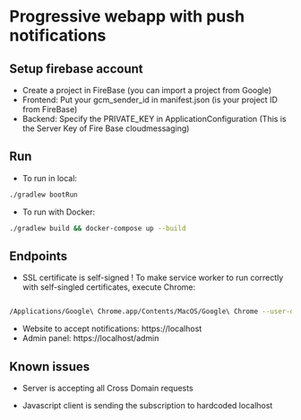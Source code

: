 
# Progressive webapp with push notifications

## Setup firebase account

 - Create a project in FireBase (you can import a project from Google)
 - Frontend: Put your gcm_sender_id in manifest.json (is your project ID from FireBase)
 - Backend: Specify the PRIVATE_KEY in ApplicationConfiguration (This is the Server Key of Fire Base cloudmessaging)

## Run

- To run in local:
```bash
./gradlew bootRun
```

- To run with Docker:
```bash
./gradlew build && docker-compose up --build
```

## Endpoints

- SSL certificate is self-signed ! To make service worker to run correctly with self-singled certificates, execute Chrome:

```bash

/Applications/Google\ Chrome.app/Contents/MacOS/Google\ Chrome --user-data-dir=/tmp/foo --ignore-certificate-errors --unsafely-treat-insecure-origin-as-secure=https://localhost:443

```

- Website to accept notifications: https://localhost
- Admin panel: https://localhost/admin


## Known issues
 - Server is accepting all Cross Domain requests
 
 - Javascript client is sending the subscription to hardcoded localhost
 

